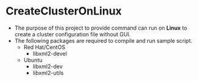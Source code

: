 # CreateClusterOnLinux
- The purpose of this project to provide command can run on **Linux** to create a cluster configuration file without GUI.
- The following packages are required to compile and run sample script.
  - Red Hat/CentOS
    - libxml2-devel
  - Ubuntu
    - libxml2-dev
    - libxml2-utils
